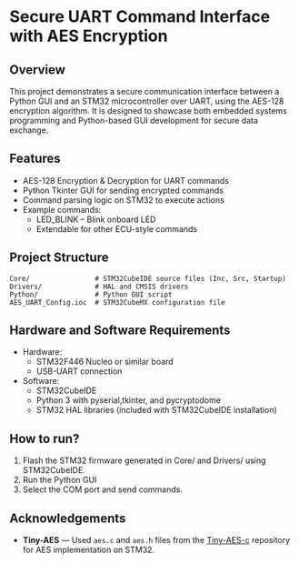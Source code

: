 # Secure UART Command Interface with AES Encryption
## Overview
This project demonstrates a secure communication interface between a Python GUI and an STM32 microcontroller over UART, using the AES-128 encryption algorithm. It is designed to showcase both embedded systems programming and Python-based GUI development for secure data exchange.
## Features
- AES-128 Encryption & Decryption for UART commands  
- Python Tkinter GUI for sending encrypted commands  
- Command parsing logic on STM32 to execute actions  
- Example commands:  
  - LED_BLINK – Blink onboard LED  
  - Extendable for other ECU-style commands  
## Project Structure
```
Core/                # STM32CubeIDE source files (Inc, Src, Startup)  
Drivers/             # HAL and CMSIS drivers  
Python/              # Python GUI script  
AES_UART_Config.ioc  # STM32CubeMX configuration file
```  
## Hardware and Software Requirements
- Hardware:  
  - STM32F446 Nucleo or similar board  
  - USB-UART connection  
- Software:  
  - STM32CubeIDE  
  - Python 3 with pyserial,tkinter, and pycryptodome  
  - STM32 HAL libraries (included with STM32CubeIDE installation) 
## How to run?
1. Flash the STM32 firmware generated in Core/ and Drivers/ using STM32CubeIDE.
2. Run the Python GUI
3. Select the COM port and send commands.
## Acknowledgements
- **Tiny-AES** — Used `aes.c` and `aes.h` files from the [Tiny-AES-c](https://github.com/kokke/tiny-AES-c) repository for AES implementation on STM32.
